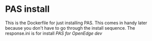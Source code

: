 # PAS install
This is the Dockerfile for just installing PAS. This comes in handy later because you don't have to go through the install sequence.
The response.ini is for install _PAS for OpenEdge dev_

